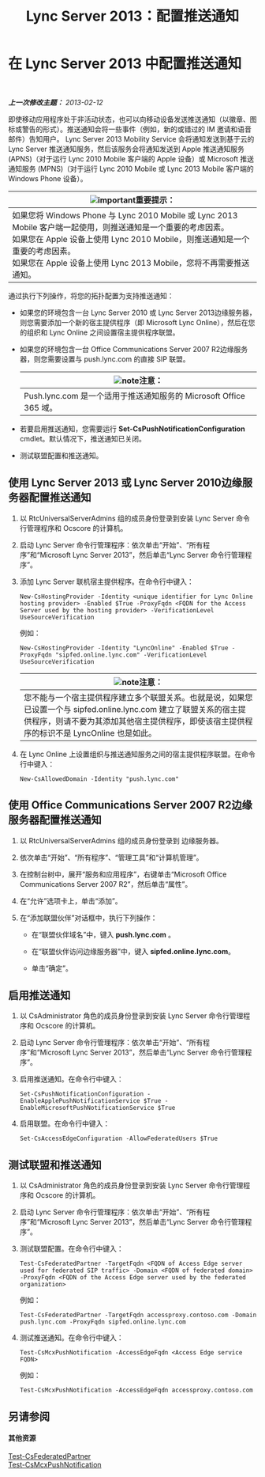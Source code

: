 ﻿---
title: Lync Server 2013：配置推送通知
TOCTitle: 配置推送通知
ms:assetid: d77f2c06-0fe6-45d5-8f08-808ab871b3e0
ms:mtpsurl: https://technet.microsoft.com/zh-cn/library/Hh690047(v=OCS.15)
ms:contentKeyID: 49314399
ms.date: 05/19/2016
mtps_version: v=OCS.15
ms.translationtype: HT
---

# 在 Lync Server 2013 中配置推送通知

 

_**上一次修改主题：** 2013-02-12_

即使移动应用程序处于非活动状态，也可以向移动设备发送推送通知（以徽章、图标或警告的形式）。推送通知会将一些事件（例如，新的或错过的 IM 邀请和语音邮件）告知用户。 Lync Server 2013 Mobility Service 会将通知发送到基于云的 Lync Server 推送通知服务，然后该服务会将通知发送到 Apple 推送通知服务 (APNS)（对于运行 Lync 2010 Mobile 客户端的 Apple 设备）或 Microsoft 推送通知服务 (MPNS)（对于运行 Lync 2010 Mobile 或 Lync 2013 Mobile 客户端的 Windows Phone 设备）。

<table>
<thead>
<tr class="header">
<th><img src="images/Gg398794.important(OCS.15).gif" title="important" alt="important" />重要提示：</th>
</tr>
</thead>
<tbody>
<tr class="odd">
<td>如果您将 Windows Phone 与 Lync 2010 Mobile 或 Lync 2013 Mobile 客户端一起使用，则推送通知是一个重要的考虑因素。<br />
如果您在 Apple 设备上使用 Lync 2010 Mobile，则推送通知是一个重要的考虑因素。<br />
如果您在 Apple 设备上使用 Lync 2013 Mobile，您将不再需要推送通知。</td>
</tr>
</tbody>
</table>


通过执行下列操作，将您的拓扑配置为支持推送通知：

  - 如果您的环境包含一台 Lync Server 2010 或 Lync Server 2013边缘服务器，则您需要添加一个新的宿主提供程序（即 Microsoft Lync Online），然后在您的组织和 Lync Online 之间设置宿主提供程序联盟。

  - 如果您的环境包含一台 Office Communications Server 2007 R2边缘服务器，则您需要设置与 push.lync.com 的直接 SIP 联盟。
    
    <table>
    <thead>
    <tr class="header">
    <th><img src="images/Dn783119.note(OCS.15).gif" title="note" alt="note" />注意：</th>
    </tr>
    </thead>
    <tbody>
    <tr class="odd">
    <td>Push.lync.com 是一个适用于推送通知服务的 Microsoft Office 365 域。</td>
    </tr>
    </tbody>
    </table>


  - 若要启用推送通知，您需要运行 **Set-CsPushNotificationConfiguration** cmdlet。默认情况下，推送通知已关闭。

  - 测试联盟配置和推送通知。

## 使用 Lync Server 2013 或 Lync Server 2010边缘服务器配置推送通知

1.  以 RtcUniversalServerAdmins 组的成员身份登录到安装 Lync Server 命令行管理程序和 Ocscore 的计算机。

2.  启动 Lync Server 命令行管理程序：依次单击“开始”、“所有程序”和“Microsoft Lync Server 2013”，然后单击“Lync Server 命令行管理程序”。

3.  添加 Lync Server 联机宿主提供程序。在命令行中键入：
    
        New-CsHostingProvider -Identity <unique identifier for Lync Online hosting provider> -Enabled $True -ProxyFqdn <FQDN for the Access Server used by the hosting provider> -VerificationLevel UseSourceVerification
    
    例如：
    
        New-CsHostingProvider -Identity "LyncOnline" -Enabled $True -ProxyFqdn "sipfed.online.lync.com" -VerificationLevel UseSourceVerification
    
    <table>
    <thead>
    <tr class="header">
    <th><img src="images/Dn783119.note(OCS.15).gif" title="note" alt="note" />注意：</th>
    </tr>
    </thead>
    <tbody>
    <tr class="odd">
    <td>您不能与一个宿主提供程序建立多个联盟关系。也就是说，如果您已设置一个与 sipfed.online.lync.com 建立了联盟关系的宿主提供程序，则请不要为其添加其他宿主提供程序，即使该宿主提供程序的标识不是 LyncOnline 也是如此。</td>
    </tr>
    </tbody>
    </table>


4.  在 Lync Online 上设置组织与推送通知服务之间的宿主提供程序联盟。在命令行中键入：
    
        New-CsAllowedDomain -Identity "push.lync.com"

## 使用 Office Communications Server 2007 R2边缘服务器配置推送通知

1.  以 RtcUniversalServerAdmins 组的成员身份登录到 边缘服务器。

2.  依次单击“开始”、“所有程序”、“管理工具”和“计算机管理”。

3.  在控制台树中，展开“服务和应用程序”，右键单击“Microsoft Office Communications Server 2007 R2”，然后单击“属性”。

4.  在“允许”选项卡上，单击“添加”。

5.  在“添加联盟伙伴”对话框中，执行下列操作：
    
      - 在“联盟伙伴域名”中，键入 **push.lync.com** 。
    
      - 在“联盟伙伴访问边缘服务器”中，键入 **sipfed.online.lync.com**。
    
      - 单击“确定”。

## 启用推送通知

1.  以 CsAdministrator 角色的成员身份登录到安装 Lync Server 命令行管理程序和 Ocscore 的计算机。

2.  启动 Lync Server 命令行管理程序：依次单击“开始”、“所有程序”和“Microsoft Lync Server 2013”，然后单击“Lync Server 命令行管理程序”。

3.  启用推送通知。在命令行中键入：
    
        Set-CsPushNotificationConfiguration -EnableApplePushNotificationService $True -EnableMicrosoftPushNotificationService $True

4.  启用联盟。在命令行中键入：
    
        Set-CsAccessEdgeConfiguration -AllowFederatedUsers $True

## 测试联盟和推送通知

1.  以 CsAdministrator 角色的成员身份登录到安装 Lync Server 命令行管理程序和 Ocscore 的计算机。

2.  启动 Lync Server 命令行管理程序：依次单击“开始”、“所有程序”和“Microsoft Lync Server 2013”，然后单击“Lync Server 命令行管理程序”。

3.  测试联盟配置。在命令行中键入：
    
        Test-CsFederatedPartner -TargetFqdn <FQDN of Access Edge server used for federated SIP traffic> -Domain <FQDN of federated domain> -ProxyFqdn <FQDN of the Access Edge server used by the federated organization>
    
    例如：
    
        Test-CsFederatedPartner -TargetFqdn accessproxy.contoso.com -Domain push.lync.com -ProxyFqdn sipfed.online.lync.com

4.  测试推送通知。在命令行中键入：
    
        Test-CsMcxPushNotification -AccessEdgeFqdn <Access Edge service FQDN>
    
    例如：
    
        Test-CsMcxPushNotification -AccessEdgeFqdn accessproxy.contoso.com

## 另请参阅

#### 其他资源

[Test-CsFederatedPartner](https://docs.microsoft.com/en-us/powershell/module/skype/Test-CsFederatedPartner)  
[Test-CsMcxPushNotification](https://docs.microsoft.com/en-us/powershell/module/skype/Test-CsMcxPushNotification)

